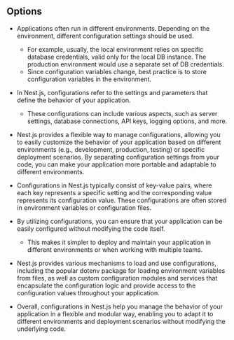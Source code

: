 ## Options
- Applications often run in different environments. Depending on the environment, different configuration settings should be used.
  -  For example, usually, the local environment relies on specific database credentials, valid only for the local DB instance. The production environment would use a separate set of DB credentials.
  -  Since configuration variables change, best practice is to store configuration variables in the environment.

- In Nest.js, configurations refer to the settings and parameters that define the behavior of your application.
  -  These configurations can include various aspects, such as server settings, database connections, API keys, logging options, and more.

- Nest.js provides a flexible way to manage configurations, allowing you to easily customize the behavior of your application based on different environments (e.g., development, production, testing) or specific deployment scenarios. By separating configuration settings from your code, you can make your application more portable and adaptable to different environments.

- Configurations in Nest.js typically consist of key-value pairs, where each key represents a specific setting and the corresponding value represents its configuration value. These configurations are often stored in environment variables or configuration files.
- By utilizing configurations, you can ensure that your application can be easily configured without modifying the code itself.
  -  This makes it simpler to deploy and maintain your application in different environments or when working with multiple teams.

- Nest.js provides various mechanisms to load and use configurations, including the popular dotenv package for loading environment variables from files, as well as custom configuration modules and services that encapsulate the configuration logic and provide access to the configuration values throughout your application.

- Overall, configurations in Nest.js help you manage the behavior of your application in a flexible and modular way, enabling you to adapt it to different environments and deployment scenarios without modifying the underlying code.